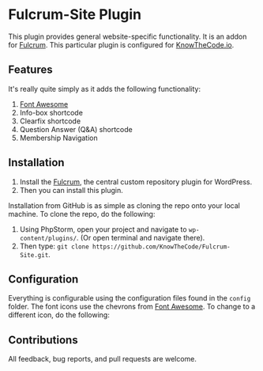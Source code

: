 # Fulcrum-Site Plugin

This plugin provides general website-specific functionality.  It is an addon for [Fulcrum](https://github.com/KnowTheCode/fulcrum).  This particular plugin is configured for [KnowTheCode.io](http://knowthecode.io).
	 	
## Features
It's really quite simply as it adds the following functionality:

1. [Font Awesome](https://fortawesome.github.io/Font-Awesome/)
2. Info-box shortcode
3. Clearfix shortcode
4. Question Answer (Q&A) shortcode
5. Membership Navigation

## Installation

1. Install the [Fulcrum](https://github.com/hellofromtonya/Fulcrum), the central custom repository plugin for WordPress.
2. Then you can install this plugin.

Installation from GitHub is as simple as cloning the repo onto your local machine.  To clone the repo, do the following:

1. Using PhpStorm, open your project and navigate to `wp-content/plugins/`. (Or open terminal and navigate there).
2. Then type: `git clone https://github.com/KnowTheCode/Fulcrum-Site.git`.

## Configuration
Everything is configurable using the configuration files found in the `config` folder.  The font icons use the chevrons from [Font Awesome](https://fortawesome.github.io/Font-Awesome/).  To change to a different icon, do the following:

## Contributions

All feedback, bug reports, and pull requests are welcome.
